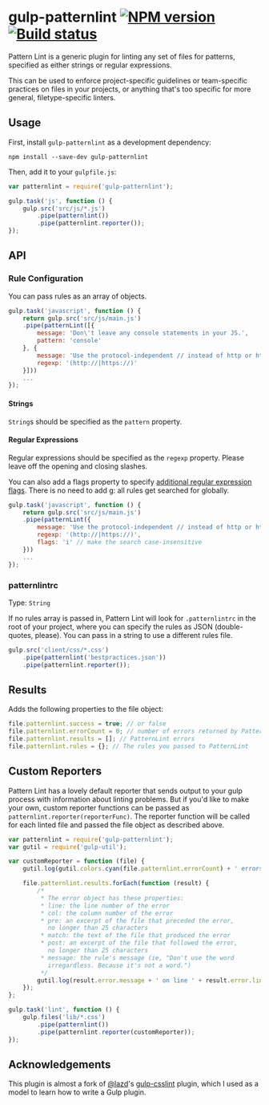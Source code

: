 # gulp-patternlint [![NPM version][npm-image]][npm-url] [![Build status][travis-image]][travis-url]

Pattern Lint is a generic plugin for linting any set of files for patterns, specified as either strings or regular expressions.

This can be used to enforce project-specific guidelines or team-specific practices on files in your projects, or anything that's too specific for more general, filetype-specific linters.

## Usage

First, install `gulp-patternlint` as a development dependency:

```shell
npm install --save-dev gulp-patternlint
```

Then, add it to your `gulpfile.js`:

```javascript
var patternlint = require('gulp-patternlint');

gulp.task('js', function () {
	gulp.src('src/js/*.js')
		.pipe(patternlint())
		.pipe(patternlint.reporter());
});
```

## API

### Rule Configuration

You can pass rules as an array of objects.

```javascript
gulp.task('javascript', function () {
	return gulp.src('src/js/main.js')
	.pipe(patternLint([{
		message: 'Don\'t leave any console statements in your JS.',
		pattern: 'console'
	}, {
		message: 'Use the protocol-independent // instead of http or https.',
		regexp: '(http://|https://)'
	}]))
	...
});
```

#### Strings

`String`s should be specified as the `pattern` property.

#### Regular Expressions

Regular expressions should be specified as the `regexp` property. Please leave off the opening and closing slashes.

You can also add a flags property to specify [additional regular expression flags](https://developer.mozilla.org/en-US/docs/Web/JavaScript/Guide/Regular_Expressions#Advanced_Searching_With_Flags). There is no need to add g: all rules get searched for globally.

```javascript
gulp.task('javascript', function () {
	return gulp.src('src/js/main.js')
	.pipe(patternLint({
		message: 'Use the protocol-independent // instead of http or https.',
		regexp: '(http://|https://)',
		flags: 'i' // make the search case-insensitive
	}))
	...
});
```

### patternlintrc
Type: `String`

If no rules array is passed in, Pattern Lint will look for `.patternlintrc` in the root of your project, where you can specify the rules as JSON (double-quotes, please). You can pass in a string to use a different rules file.

```javascript
gulp.src('client/css/*.css')
	.pipe(patternlint('bestpractices.json'))
	.pipe(patternlint.reporter());
```

## Results

Adds the following properties to the file object:

```javascript
file.patternlint.success = true; // or false
file.patternlint.errorCount = 0; // number of errors returned by PatternLint
file.patternlint.results = []; // PatternLint errors
file.patternlint.rules = {}; // The rules you passed to PatternLint
```

## Custom Reporters

Pattern Lint has a lovely default reporter that sends output to your gulp process with information about linting problems. But if you'd like to make your own, custom reporter functions can be passed as `patternlint.reporter(reporterFunc)`. The reporter function will be called for each linted file and passed the file object as described above.

```javascript
var patternlint = require('gulp-patternlint');
var gutil = require('gulp-util');

var customReporter = function (file) {
	gutil.log(gutil.colors.cyan(file.patternlint.errorCount) + ' errors in ' + gutil.colors.magenta(file.path));

	file.patternlint.results.forEach(function (result) {
		/*
		 * The error object has these properties:
		 * line: the line number of the error
		 * col: the column number of the error
		 * pre: an excerpt of the file that preceded the error,
		   no longer than 25 characters
		 * match: the text of the file that produced the error
		 * post: an excerpt of the file that followed the error,
		   no longer than 25 characters
		 * message: the rule's message (ie, "Don't use the word
		   irregardless. Because it's not a word.")
		 */
		gutil.log(result.error.message + ' on line ' + result.error.line);
	});
};

gulp.task('lint', function () {
	gulp.files('lib/*.css')
		.pipe(patternlint())
		.pipe(patternlint.reporter(customReporter));
});
```

## Acknowledgements

This plugin is almost a fork of [@lazd](https://github.com/lazd)'s [gulp-csslint](https://github.com/lazd/gulp-csslint) plugin, which I used as a model to learn how to write a Gulp plugin.

[travis-url]: http://travis-ci.org/neagle/gulp-patternlint
[travis-image]: https://secure.travis-ci.org/neagle/gulp-patternlint.svg?branch=master
[npm-url]: https://npmjs.org/package/gulp-patternlint
[npm-image]: https://badge.fury.io/js/gulp-patternlint.svg
